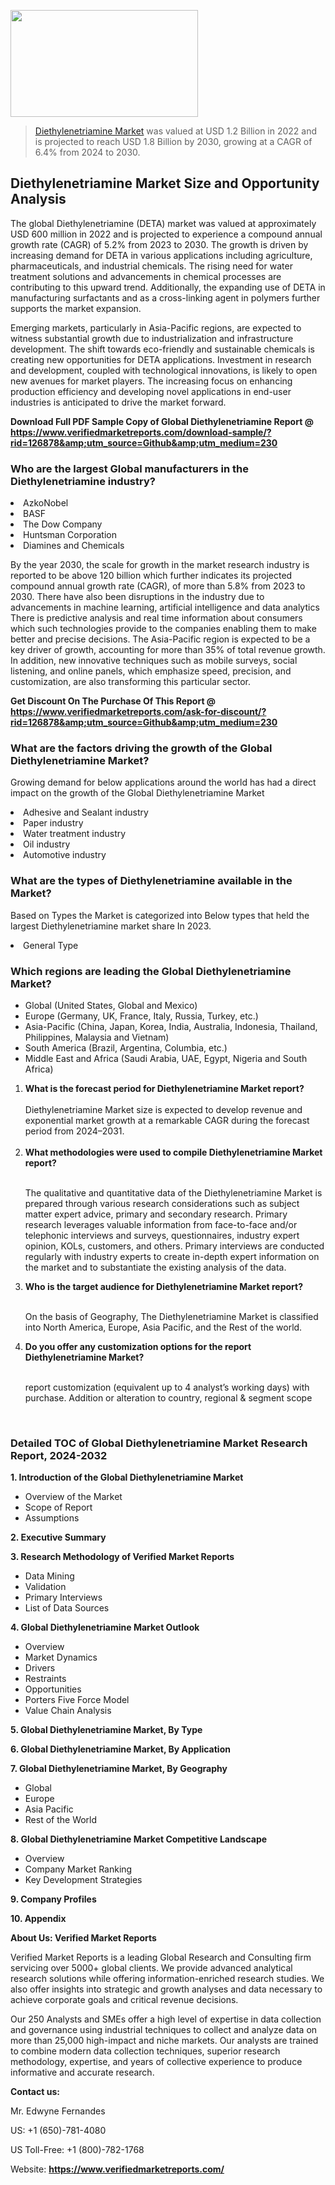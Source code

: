 <img src="https://ffe5etoiles.com/wp-content/uploads/2024/12/MST1-300x171.png" alt="" width="300" height="171" class="alignnone size-medium wp-image-20088" /><blockquote><p><p><a href="https://www.verifiedmarketreports.com/download-sample/?rid=126878&utm_source=Github&utm_medium=230" target="_blank">Diethylenetriamine Market</a> was valued at USD 1.2 Billion in 2022 and is projected to reach USD 1.8 Billion by 2030, growing at a CAGR of 6.4% from 2024 to 2030.</p></blockquote><p><h2>Diethylenetriamine Market Size and Opportunity Analysis</h2><p>The global Diethylenetriamine (DETA) market was valued at approximately USD 600 million in 2022 and is projected to experience a compound annual growth rate (CAGR) of 5.2% from 2023 to 2030. The growth is driven by increasing demand for DETA in various applications including agriculture, pharmaceuticals, and industrial chemicals. The rising need for water treatment solutions and advancements in chemical processes are contributing to this upward trend. Additionally, the expanding use of DETA in manufacturing surfactants and as a cross-linking agent in polymers further supports the market expansion.</p><p>Emerging markets, particularly in Asia-Pacific regions, are expected to witness substantial growth due to industrialization and infrastructure development. The shift towards eco-friendly and sustainable chemicals is creating new opportunities for DETA applications. Investment in research and development, coupled with technological innovations, is likely to open new avenues for market players. The increasing focus on enhancing production efficiency and developing novel applications in end-user industries is anticipated to drive the market forward.</p></p><p class=""><strong>Download Full PDF Sample Copy of Global Diethylenetriamine Report @ <a href="https://www.verifiedmarketreports.com/download-sample/?rid=126878&amp;utm_source=Github&amp;utm_medium=230" target="_blank">https://www.verifiedmarketreports.com/download-sample/?rid=126878&amp;utm_source=Github&amp;utm_medium=230</a></strong></p><h3 id="" class="">Who are the largest Global manufacturers in the Diethylenetriamine industry?</h3><p><li>AzkoNobel</li><li> BASF</li><li> The Dow Company</li><li> Huntsman Corporation</li><li> Diamines and Chemicals</li></p><div class=""><div class="" dir="" data-message-author-role="" data-message-id="" data-message-model-slug=""><div class=""><div class=""><div class=""><div class="" dir="" data-message-author-role="" data-message-id="" data-message-model-slug=""><div class=""><div class=""><p>By the year 2030, the scale for growth in the market research industry is reported to be above 120 billion which further indicates its projected compound annual growth rate (CAGR), of more than 5.8% from 2023 to 2030. There have also been disruptions in the industry due to advancements in machine learning, artificial intelligence and data analytics There is predictive analysis and real time information about consumers which such technologies provide to the companies enabling them to make better and precise decisions. The Asia-Pacific region is expected to be a key driver of growth, accounting for more than 35% of total revenue growth. In addition, new innovative techniques such as mobile surveys, social listening, and online panels, which emphasize speed, precision, and customization, are also transforming this particular sector.</p><p><strong>Get Discount On The Purchase Of This Report @&nbsp; <a href="https://www.verifiedmarketreports.com/ask-for-discount/?rid=126878&amp;utm_source=Github&amp;utm_medium=230" target="_blank">https://www.verifiedmarketreports.com/ask-for-discount/?rid=126878&amp;utm_source=Github&amp;utm_medium=230</a></strong></p></div></div></div></div></div></div></div></div><h3 id="" class="">What are the factors driving the growth of the Global Diethylenetriamine Market?</h3><p id="" class="">Growing demand for below applications around the world has had a direct impact on the growth of the Global Diethylenetriamine Market</p><p id="" class=""><li>Adhesive and Sealant industry</li><li> Paper industry</li><li> Water treatment industry</li><li> Oil industry</li><li> Automotive industry</li></p><h3 id="" class="">What are the types of Diethylenetriamine available in the Market?</h3><p id="" class="">Based on Types the Market is categorized into Below types that held the largest Diethylenetriamine market share In 2023.</p><p id="" class=""><li>General Type</li></p><h3 id="" class="">Which regions are leading the Global Diethylenetriamine Market?</h3><ul><li>Global (United States, Global and Mexico)</li><li>Europe (Germany, UK, France, Italy, Russia, Turkey, etc.)</li><li>Asia-Pacific (China, Japan, Korea, India, Australia, Indonesia, Thailand, Philippines, Malaysia and Vietnam)</li><li>South America (Brazil, Argentina, Columbia, etc.)</li><li>Middle East and Africa (Saudi Arabia, UAE, Egypt, Nigeria and South Africa)</li></ul><p><ol><li><strong>What is the forecast period for Diethylenetriamine Market report?<br /></strong><br /><span data-sheets-root="1" data-sheets-value="{&quot;1&quot;:2,&quot;2&quot;:&quot;XXXX size is expected to develop revenue and exponential market growth at a remarkable CAGR during the forecast period from 2024&ndash;2030.&quot;}" data-sheets-userformat="{&quot;2&quot;:12674,&quot;4&quot;:{&quot;1&quot;:2,&quot;2&quot;:16776960},&quot;10&quot;:2,&quot;11&quot;:0,&quot;15&quot;:&quot;Arial&quot;,&quot;16&quot;:12}">Diethylenetriamine Market size is expected to develop revenue and exponential market growth at a remarkable CAGR during the forecast period from 2024&ndash;2031.</span><br /><br /></li><li><strong>What methodologies were used to compile Diethylenetriamine Market report?<br /><br /></strong><p>The qualitative and quantitative data of the&nbsp;Diethylenetriamine Market is prepared through various research considerations such as subject matter expert advice, primary and secondary research. Primary research leverages valuable information from face-to-face and/or telephonic interviews and surveys, questionnaires, industry expert opinion, KOLs, customers, and others. Primary interviews are conducted regularly with industry experts to create in-depth expert information on the market and to substantiate the existing analysis of the data.&nbsp;</p></li><li><strong>Who is the target audience for Diethylenetriamine Market report?<br /><br /></strong><p>On the basis of Geography, The&nbsp;Diethylenetriamine Market is classified into North America, Europe, Asia Pacific, and the Rest of the world.</p></li><li><strong>Do you offer any customization options for the report Diethylenetriamine Market?<br /><br /></strong><p>report customization (equivalent up to 4 analyst&rsquo;s working days) with purchase. Addition or alteration to country, regional &amp; segment scope</p><p>&nbsp;</p></li></ol></p><h3 id="" class="">Detailed TOC of Global Diethylenetriamine Market Research Report, 2024-2032</h3><p id="" class=""><strong>1. Introduction of the Global Diethylenetriamine Market</strong></p><ul><li>Overview of the Market</li><li>Scope of Report</li><li>Assumptions</li></ul><p id="" class=""><strong>2. Executive Summary</strong></p><p id="" class=""><strong>3. Research Methodology of&nbsp;Verified Market Reports</strong></p><ul><li>Data Mining</li><li>Validation</li><li>Primary Interviews</li><li>List of Data Sources</li></ul><p id="" class=""><strong>4. Global Diethylenetriamine Market Outlook</strong></p><ul><li>Overview</li><li>Market Dynamics</li><li>Drivers</li><li>Restraints</li><li>Opportunities</li><li>Porters Five Force Model</li><li>Value Chain Analysis</li></ul><p id="" class=""><strong>5. Global Diethylenetriamine Market, By&nbsp;Type</strong></p><p id="" class=""><strong>6. Global Diethylenetriamine Market, By Application</strong></p><p id="" class=""><strong>7. Global Diethylenetriamine Market, By Geography</strong></p><ul><li>Global</li><li>Europe</li><li>Asia Pacific</li><li>Rest of the World</li></ul><p id="" class=""><strong>8. Global Diethylenetriamine Market Competitive Landscape</strong></p><ul><li>Overview</li><li>Company Market Ranking</li><li>Key Development Strategies</li></ul><p id="" class=""><strong>9. Company Profiles</strong></p><p id="" class=""><strong>10. Appendix</strong></p><p id="" class=""><strong>About Us: Verified Market Reports</strong></p><p id="" class="">Verified Market Reports is a leading Global Research and Consulting firm servicing over 5000+ global clients. We provide advanced analytical research solutions while offering information-enriched research studies. We also offer insights into strategic and growth analyses and data necessary to achieve corporate goals and critical revenue decisions.</p><p id="" class="">Our 250 Analysts and SMEs offer a high level of expertise in data collection and governance using industrial techniques to collect and analyze data on more than 25,000 high-impact and niche markets. Our analysts are trained to combine modern data collection techniques, superior research methodology, expertise, and years of collective experience to produce informative and accurate research.</p><p id="" class=""><strong>Contact us:</strong></p><p id="" class="">Mr. Edwyne Fernandes</p><p id="" class="">US: +1 (650)-781-4080</p><p id="" class="">US Toll-Free: +1 (800)-782-1768</p><p id="" class="">Website: <a target="" data-test-app-aware-link=""><strong>https://www.verifiedmarketreports.com/</strong></a></p>
